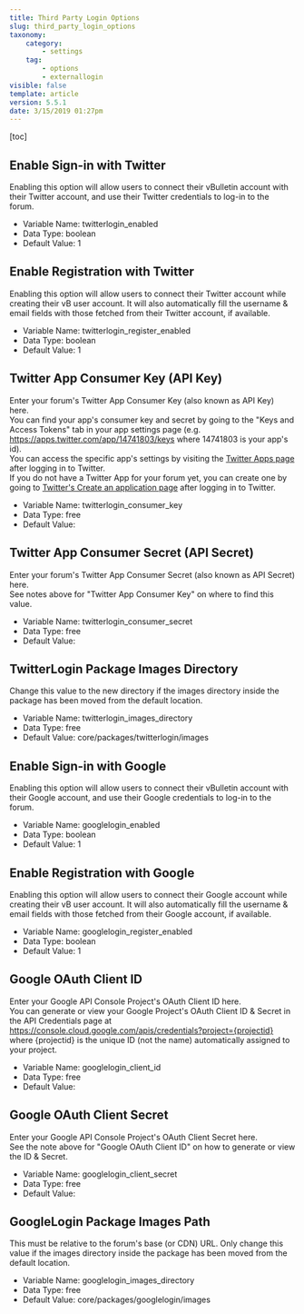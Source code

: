 ```yaml
---
title: Third Party Login Options
slug: third_party_login_options
taxonomy:
    category:
        - settings
    tag:
        - options
        - externallogin
visible: false
template: article
version: 5.5.1
date: 3/15/2019 01:27pm
---
```


[toc]

## Enable Sign-in with Twitter
Enabling this option will allow users to connect their vBulletin account with their Twitter account, and use their Twitter credentials to log-in to the forum.



- Variable Name: twitterlogin_enabled
- Data Type: boolean
- Default Value: 1

## Enable Registration with Twitter
Enabling this option will allow users to connect their Twitter account while creating their vB user account. It will also automatically fill the username & email fields with those fetched from their Twitter account, if available.



- Variable Name: twitterlogin_register_enabled
- Data Type: boolean
- Default Value: 1

## Twitter App Consumer Key (API Key)
Enter your forum's Twitter App Consumer Key (also known as API Key) here. <br />
You can find your app's consumer key and secret by going to the "Keys and Access Tokens" tab in your app settings page (e.g. https://apps.twitter.com/app/14741803/keys where 14741803 is your app's id). <br />
You can access the specific app's settings by visiting the <a href="https://apps.twitter.com/app/new" target="_blank">Twitter Apps page</a> after logging in to Twitter. <br />
If you do not have a Twitter App for your forum yet, you can create one by going to <a href="https://apps.twitter.com/app/new" target="_blank">Twitter's Create an application page</a> after logging in to Twitter.



- Variable Name: twitterlogin_consumer_key
- Data Type: free
- Default Value: 

## Twitter App Consumer Secret (API Secret)
Enter your forum's Twitter App Consumer Secret (also known as API Secret) here. <br />
See notes above for "Twitter App Consumer Key" on where to find this value.



- Variable Name: twitterlogin_consumer_secret
- Data Type: free
- Default Value: 

## TwitterLogin Package Images Directory
Change this value to the new directory if the images directory inside the package has been moved from the default location.



- Variable Name: twitterlogin_images_directory
- Data Type: free
- Default Value: core/packages/twitterlogin/images

## Enable Sign-in with Google
Enabling this option will allow users to connect their vBulletin account with their Google account, and use their Google credentials to log-in to the forum.



- Variable Name: googlelogin_enabled
- Data Type: boolean
- Default Value: 1

## Enable Registration with Google
Enabling this option will allow users to connect their Google account while creating their vB user account. It will also automatically fill the username & email fields with those fetched from their Google account, if available.



- Variable Name: googlelogin_register_enabled
- Data Type: boolean
- Default Value: 1

## Google OAuth Client ID
Enter your Google API Console Project's OAuth Client ID here. <br />
You can generate or view your Google Project's OAuth Client ID & Secret in the API Credentials page at https://console.cloud.google.com/apis/credentials?project={projectid} where {projectid} is the unique ID (not the name) automatically assigned to your project.



- Variable Name: googlelogin_client_id
- Data Type: free
- Default Value: 

## Google OAuth Client Secret
Enter your Google API Console Project's OAuth Client Secret here. <br />
See the note above for "Google OAuth Client ID" on how to generate or view the ID & Secret.



- Variable Name: googlelogin_client_secret
- Data Type: free
- Default Value: 

## GoogleLogin Package Images Path
This must be relative to the forum's base (or CDN) URL. Only change this value if the images directory inside the package has been moved from the default location.



- Variable Name: googlelogin_images_directory
- Data Type: free
- Default Value: core/packages/googlelogin/images
